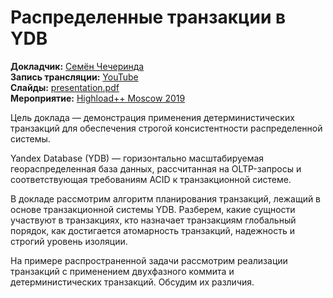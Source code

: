 # Распределенные транзакции в YDB

**Докладчик:** [Семён Чечеринда](https://www.linkedin.com/in/semyon-checherinda-788165a7)\
**Запись трансляции:** [YouTube](https://www.youtube.com/watch?v=8AR1u5OZIm8)\
**Слайды:** [presentation.pdf](presentation.pdf)\
**Мероприятие:** [Highload++ Moscow 2019](https://www.highload.ru/moscow/2019/abstracts/5324)

Цель доклада — демонстрация применения детерминистических транзакций для обеспечения строгой консистентности распределенной системы.

Yandex Database (YDB) — горизонтально масштабируемая геораспределенная база данных, рассчитанная на OLTP-запросы и соответствующая требованиям ACID к транзакционной системе.

В докладе рассмотрим алгоритм планирования транзакций, лежащий в основе транзакционной системы YDB. Разберем, какие сущности участвуют в транзакциях, кто назначает транзакциям глобальный порядок, как достигается атомарность транзакций, надежность и строгий уровень изоляции.

На примере распространенной задачи рассмотрим реализации транзакций с применением двухфазного коммита и детерминистических транзакций. Обсудим их различия.